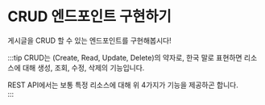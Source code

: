 # CRUD 엔드포인트 구현하기

게시글을 CRUD 할 수 있는 엔드포인트를 구현해봅시다!

:::tip
CRUD는 (Create, Read, Update, Delete)의 약자로, 한국 말로 표현하면 리소스에 대해 생성, 조회, 수정, 삭제의 기능입니다.

REST API에서는 보통 특정 리소스에 대해 위 4가지가 기능을 제공하곤 합니다.  
:::